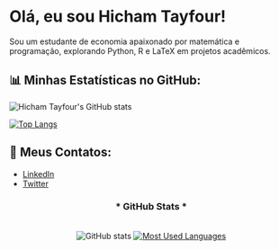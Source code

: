# Olá, eu sou Hicham Tayfour!

Sou um estudante de economia apaixonado por matemática e programação, explorando Python, R e LaTeX em projetos acadêmicos.

## 📊 Minhas Estatísticas no GitHub:

![Hicham Tayfour's GitHub stats](https://github-readme-stats.vercel.app/api?username=Hic-Tayfour&show_icons=true&theme=tokyonight&count_private=true)

[![Top Langs](https://github-readme-stats.vercel.app/api/top-langs/?username=Hic-Tayfour&layout=compact&theme=tokyonight)](https://github.com/anuraghazra/github-readme-stats)

## 🔗 Meus Contatos:

- [LinkedIn](https://www.linkedin.com/in/hicham-tayfour-71275b228/)
- [Twitter](https://twitter.com/Hic_Tayfour)

<div style="text-align: center;" align="center">
  <h3>* GitHub Stats *</h3>
  <br>
  <img src="https://github-readme-stats-git-masterrstaa-rickstaa.vercel.app/api?username=mari4souza&hide_title=true&show_icons=true&include_all_commits=false&count_private=true&line_height=25&hide=issues&bg_color=000&title_color=FF00F6&text_color=FFF&border_radius=3&border_color=36123c&icon_color=FF00F6&theme=jolly" alt="GitHub stats">

  <a href="https://github.com/Hic-Tayfour/github-readme-stats">
    <img src="https://github-readme-stats-git-masterrstaa-rickstaa.vercel.app/api/top-langs/?username=mari4souza&line_height=10&card_width=290&layout=compact&hide_title=false&count_private=true&langs_count=4&show_icons=true&title_color=FF00F6&hide=html,css&bg_color=000&text_color=8B8B8B&border_radius=3&border_color=561760&count_private=true" alt="Most Used Languages">
  </a>
</div>

